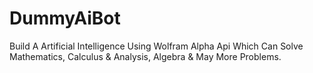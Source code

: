 # DummyAiBot
Build A Artificial Intelligence Using Wolfram Alpha Api Which Can Solve Mathematics, Calculus &amp; Analysis, Algebra &amp; May More Problems.
